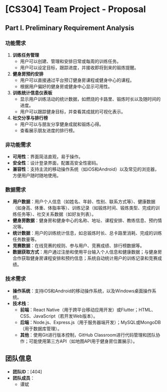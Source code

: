 # [CS304] Team Project - Proposal

## Part I. Preliminary Requirement Analysis

### 功能需求
1. **训练任务管理**
    - 用户可以创建、管理和安排日常或每周的训练任务。
    - 用户可以设定目标，跟踪进度，并接收即将到来的锻炼提醒。
2. **健身房预约安排**
    - 用户可以直接通过平台预订健身房课程或健身中心的课程。
    - 根据用户偏好的健身房或健身中心显示可用性。
3. **训练统计信息仪表板**
    - 显示用户训练活动的统计数据，如燃烧的卡路里、锻炼时长以及随时间的进度。
    - 用户可以跟踪健身目标，并查看其成就的可视化表示。
4. **社交分享与排行榜**
    - 用户可以与朋友分享健身成就和锻炼心得。
    - 查看展示朋友进度的排行榜。

### 非功能需求
- **可用性**：界面简洁直观，易于操作。
- **安全性**：设计登录界面，配置高安全性密码。
- **兼容性**：支持主流的移动操作系统（如iOS和Android）以及常见的浏览器，方便用户随时随地使用。

### 数据需求
- **用户数据**：用户个人信息（如姓名、年龄、性别、联系方式等）、健康数据（如身高、体重、体脂率等）、训练记录（如锻炼时间、锻炼类型、完成的训练任务等）、社交关系数据（如好友列表）。
- **健身房数据**：健身房和健身中心的名称、地址、课程安排、教练信息、预约情况等。
- **统计数据**：用户的训练统计信息，如总锻炼时长、总卡路里消耗、完成的训练任务数量等。
- **竞赛数据**：在线竞赛的规则、参与用户、竞赛成绩、排行榜数据等。
- **数据获取方式**：用户通过注册和使用平台输入个人信息和健康数据；与健身房合作获取健身房课程安排和预约信息；系统自动统计用户的训练记录和竞赛成绩。

### 技术需求
- **操作系统**：支持iOS和Android的移动操作系统，以及Windows桌面操作系统。
- **技术栈**：
    - **前端**：React Native（用于跨平台移动应用开发）或Flutter；HTML、CSS、JavaScript（若开发Web版本）。
    - **后端**：Node.js、Express.js（用于服务器端开发）；MySQL或MongoDB（用于数据库管理）。
    - **其他**：使用Git进行版本控制，GitHub Classroom进行代码管理和团队协作；可能使用第三方API（如地图API用于健身房位置展示）。

## 团队信息
- **团队ID**：[404]
- **团队成员**：
    - 谭斌
 